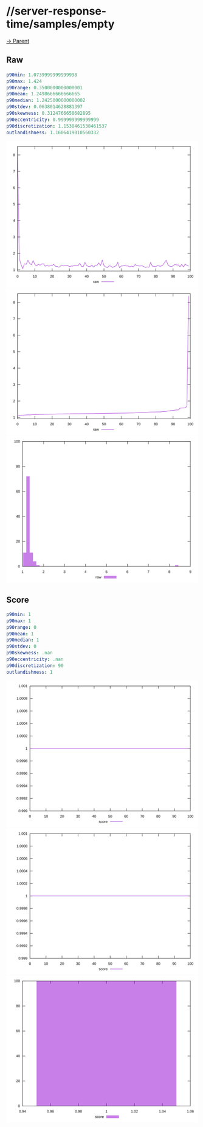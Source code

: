 
# //server-response-time/samples/empty

[→ Parent](../..)


## Raw


```yaml
p90min: 1.0739999999999998
p90max: 1.424
p90range: 0.3500000000000001
p90mean: 1.2498666666666665
p90median: 1.2425000000000002
p90stdev: 0.0638014628881397
p90skewness: 0.3124766650682895
p90eccentricity: 0.999999999999999
p90discretization: 1.1538461538461537
outlandishness: 1.1606419010560332

```

![PLOT: raw-values](./raw/values.svg)![PLOT: raw-sorted](./raw/sorted.svg)![PLOT: raw-histogram](./raw/histogram.svg)
## Score


```yaml
p90min: 1
p90max: 1
p90range: 0
p90mean: 1
p90median: 1
p90stdev: 0
p90skewness: .nan
p90eccentricity: .nan
p90discretization: 90
outlandishness: 1

```

![PLOT: score-values](./score/values.svg)![PLOT: score-sorted](./score/sorted.svg)![PLOT: score-histogram](./score/histogram.svg)